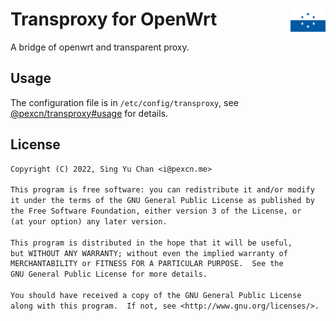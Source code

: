 # Transproxy for OpenWrt<img src="https://raw.githubusercontent.com/pexcn/pexcn/master/flag.png" width="56px" align="right">

A bridge of openwrt and transparent proxy.

## Usage

The configuration file is in `/etc/config/transproxy`, see [@pexcn/transproxy#usage](https://github.com/pexcn/transproxy#usage) for details.

## License

```txt
Copyright (C) 2022, Sing Yu Chan <i@pexcn.me>

This program is free software: you can redistribute it and/or modify
it under the terms of the GNU General Public License as published by
the Free Software Foundation, either version 3 of the License, or
(at your option) any later version.

This program is distributed in the hope that it will be useful,
but WITHOUT ANY WARRANTY; without even the implied warranty of
MERCHANTABILITY or FITNESS FOR A PARTICULAR PURPOSE.  See the
GNU General Public License for more details.

You should have received a copy of the GNU General Public License
along with this program.  If not, see <http://www.gnu.org/licenses/>.
```

